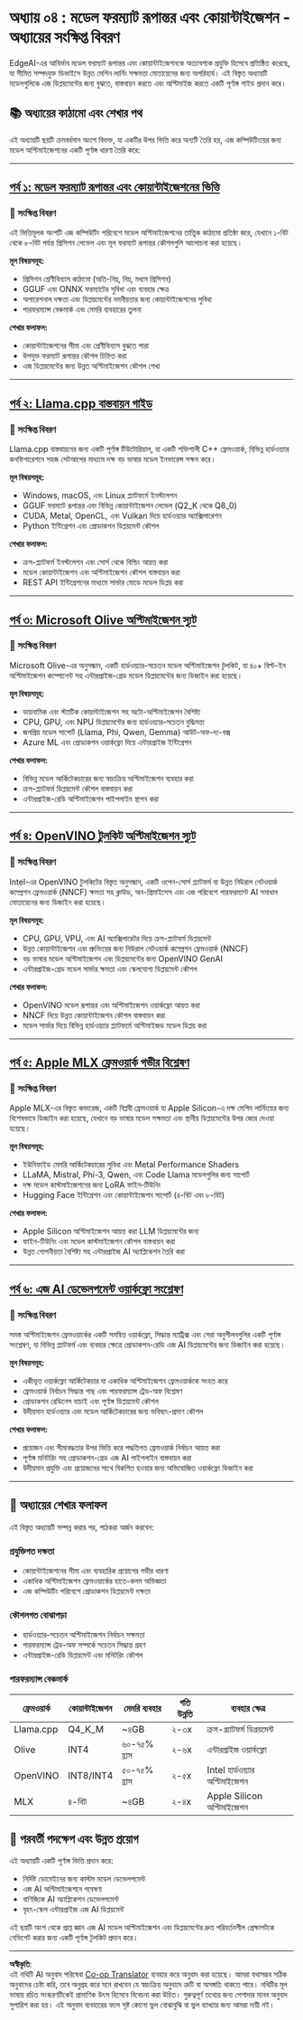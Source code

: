 <!--
CO_OP_TRANSLATOR_METADATA:
{
  "original_hash": "c0cb9f7bcff2bc170532d8870a891f38",
  "translation_date": "2025-09-17T20:50:59+00:00",
  "source_file": "Module04/README.md",
  "language_code": "bn"
}
-->
# অধ্যায় ০৪ : মডেল ফরম্যাট রূপান্তর এবং কোয়ান্টাইজেশন - অধ্যায়ের সংক্ষিপ্ত বিবরণ

EdgeAI-এর আবির্ভাব মডেল ফরম্যাট রূপান্তর এবং কোয়ান্টাইজেশনকে অত্যাবশ্যক প্রযুক্তি হিসেবে প্রতিষ্ঠিত করেছে, যা সীমিত সম্পদযুক্ত ডিভাইসে উন্নত মেশিন লার্নিং সক্ষমতা মোতায়েনের জন্য অপরিহার্য। এই বিস্তৃত অধ্যায়টি মডেলগুলিকে এজ ডিপ্লয়মেন্টের জন্য বুঝতে, বাস্তবায়ন করতে এবং অপ্টিমাইজ করতে একটি পূর্ণাঙ্গ গাইড প্রদান করে।

## 📚 অধ্যায়ের কাঠামো এবং শেখার পথ

এই অধ্যায়টি ছয়টি ক্রমবর্ধমান অংশে বিভক্ত, যা একটির উপর ভিত্তি করে অন্যটি তৈরি হয়, এজ কম্পিউটিংয়ের জন্য মডেল অপ্টিমাইজেশনের একটি পূর্ণাঙ্গ ধারণা তৈরি করে:

---

## [পর্ব ১: মডেল ফরম্যাট রূপান্তর এবং কোয়ান্টাইজেশনের ভিত্তি](./01.Introduce.md)

### 🎯 সংক্ষিপ্ত বিবরণ
এই ভিত্তিমূলক অংশটি এজ কম্পিউটিং পরিবেশে মডেল অপ্টিমাইজেশনের তাত্ত্বিক কাঠামো প্রতিষ্ঠা করে, যেখানে ১-বিট থেকে ৮-বিট পর্যন্ত প্রিসিশন লেভেল এবং মূল ফরম্যাট রূপান্তর কৌশলগুলি আলোচনা করা হয়েছে।

**মূল বিষয়সমূহ:**
- প্রিসিশন শ্রেণীবিন্যাস কাঠামো (অতি-নিম্ন, নিম্ন, মধ্যম প্রিসিশন)
- GGUF এবং ONNX ফরম্যাটের সুবিধা এবং ব্যবহার ক্ষেত্র
- অপারেশনাল দক্ষতা এবং ডিপ্লয়মেন্টের নমনীয়তার জন্য কোয়ান্টাইজেশনের সুবিধা
- পারফরম্যান্স বেঞ্চমার্ক এবং মেমরি ব্যবহারের তুলনা

**শেখার ফলাফল:**
- কোয়ান্টাইজেশনের সীমা এবং শ্রেণীবিন্যাস বুঝতে পারা
- উপযুক্ত ফরম্যাট রূপান্তর কৌশল চিহ্নিত করা
- এজ ডিপ্লয়মেন্টের জন্য উন্নত অপ্টিমাইজেশন কৌশল শেখা

---

## [পর্ব ২: Llama.cpp বাস্তবায়ন গাইড](./02.Llamacpp.md)

### 🎯 সংক্ষিপ্ত বিবরণ
Llama.cpp বাস্তবায়নের জন্য একটি পূর্ণাঙ্গ টিউটোরিয়াল, যা একটি শক্তিশালী C++ ফ্রেমওয়ার্ক, বিভিন্ন হার্ডওয়্যার কনফিগারেশনে সহজ সেটআপের মাধ্যমে দক্ষ বড় ভাষার মডেল ইনফারেন্স সক্ষম করে।

**মূল বিষয়সমূহ:**
- Windows, macOS, এবং Linux প্ল্যাটফর্মে ইনস্টলেশন
- GGUF ফরম্যাট রূপান্তর এবং বিভিন্ন কোয়ান্টাইজেশন লেভেল (Q2_K থেকে Q8_0)
- CUDA, Metal, OpenCL, এবং Vulkan দিয়ে হার্ডওয়্যার অ্যাক্সিলারেশন
- Python ইন্টিগ্রেশন এবং প্রোডাকশন ডিপ্লয়মেন্ট কৌশল

**শেখার ফলাফল:**
- ক্রস-প্ল্যাটফর্ম ইনস্টলেশন এবং সোর্স থেকে বিল্ডিং আয়ত্ত করা
- মডেল কোয়ান্টাইজেশন এবং অপ্টিমাইজেশন কৌশল বাস্তবায়ন করা
- REST API ইন্টিগ্রেশনের মাধ্যমে সার্ভার মোডে মডেল ডিপ্লয় করা

---

## [পর্ব ৩: Microsoft Olive অপ্টিমাইজেশন স্যুট](./03.MicrosoftOlive.md)

### 🎯 সংক্ষিপ্ত বিবরণ
Microsoft Olive-এর অনুসন্ধান, একটি হার্ডওয়্যার-সচেতন মডেল অপ্টিমাইজেশন টুলকিট, যা ৪০+ বিল্ট-ইন অপ্টিমাইজেশন কম্পোনেন্ট সহ এন্টারপ্রাইজ-গ্রেড মডেল ডিপ্লয়মেন্টের জন্য ডিজাইন করা হয়েছে।

**মূল বিষয়সমূহ:**
- ডায়নামিক এবং স্ট্যাটিক কোয়ান্টাইজেশন সহ অটো-অপ্টিমাইজেশন বৈশিষ্ট্য
- CPU, GPU, এবং NPU ডিপ্লয়মেন্টের জন্য হার্ডওয়্যার-সচেতন বুদ্ধিমত্তা
- জনপ্রিয় মডেল সাপোর্ট (Llama, Phi, Qwen, Gemma) আউট-অফ-দ্য-বক্স
- Azure ML এবং প্রোডাকশন ওয়ার্কফ্লো দিয়ে এন্টারপ্রাইজ ইন্টিগ্রেশন

**শেখার ফলাফল:**
- বিভিন্ন মডেল আর্কিটেকচারের জন্য স্বয়ংক্রিয় অপ্টিমাইজেশন ব্যবহার করা
- ক্রস-প্ল্যাটফর্ম ডিপ্লয়মেন্ট কৌশল বাস্তবায়ন করা
- এন্টারপ্রাইজ-রেডি অপ্টিমাইজেশন পাইপলাইন স্থাপন করা

---

## [পর্ব ৪: OpenVINO টুলকিট অপ্টিমাইজেশন স্যুট](./04.openvino.md)

### 🎯 সংক্ষিপ্ত বিবরণ
Intel-এর OpenVINO টুলকিটের বিস্তৃত অনুসন্ধান, একটি ওপেন-সোর্স প্ল্যাটফর্ম যা উন্নত নিউরাল নেটওয়ার্ক কম্প্রেশন ফ্রেমওয়ার্ক (NNCF) ক্ষমতা সহ ক্লাউড, অন-প্রিমাইসেস এবং এজ পরিবেশে পারফরম্যান্ট AI সমাধান মোতায়েনের জন্য ডিজাইন করা হয়েছে।

**মূল বিষয়সমূহ:**
- CPU, GPU, VPU, এবং AI অ্যাক্সিলারেটর দিয়ে ক্রস-প্ল্যাটফর্ম ডিপ্লয়মেন্ট
- উন্নত কোয়ান্টাইজেশন এবং প্রুনিংয়ের জন্য নিউরাল নেটওয়ার্ক কম্প্রেশন ফ্রেমওয়ার্ক (NNCF)
- বড় ভাষার মডেল অপ্টিমাইজেশন এবং ডিপ্লয়মেন্টের জন্য OpenVINO GenAI
- এন্টারপ্রাইজ-গ্রেড মডেল সার্ভার ক্ষমতা এবং স্কেলযোগ্য ডিপ্লয়মেন্ট কৌশল

**শেখার ফলাফল:**
- OpenVINO মডেল রূপান্তর এবং অপ্টিমাইজেশন ওয়ার্কফ্লো আয়ত্ত করা
- NNCF দিয়ে উন্নত কোয়ান্টাইজেশন কৌশল বাস্তবায়ন করা
- মডেল সার্ভার দিয়ে বিভিন্ন হার্ডওয়্যার প্ল্যাটফর্মে অপ্টিমাইজড মডেল ডিপ্লয় করা

---

## [পর্ব ৫: Apple MLX ফ্রেমওয়ার্ক গভীর বিশ্লেষণ](./05.AppleMLX.md)

### 🎯 সংক্ষিপ্ত বিবরণ
Apple MLX-এর বিস্তৃত কভারেজ, একটি বিপ্লবী ফ্রেমওয়ার্ক যা Apple Silicon-এ দক্ষ মেশিন লার্নিংয়ের জন্য বিশেষভাবে ডিজাইন করা হয়েছে, যেখানে বড় ভাষার মডেল সক্ষমতা এবং স্থানীয় ডিপ্লয়মেন্টের উপর জোর দেওয়া হয়েছে।

**মূল বিষয়সমূহ:**
- ইউনিফাইড মেমরি আর্কিটেকচারের সুবিধা এবং Metal Performance Shaders
- LLaMA, Mistral, Phi-3, Qwen, এবং Code Llama মডেলগুলির জন্য সাপোর্ট
- দক্ষ মডেল কাস্টমাইজেশনের জন্য LoRA ফাইন-টিউনিং
- Hugging Face ইন্টিগ্রেশন এবং কোয়ান্টাইজেশন সাপোর্ট (৪-বিট এবং ৮-বিট)

**শেখার ফলাফল:**
- Apple Silicon অপ্টিমাইজেশন আয়ত্ত করা LLM ডিপ্লয়মেন্টের জন্য
- ফাইন-টিউনিং এবং মডেল কাস্টমাইজেশন কৌশল বাস্তবায়ন করা
- উন্নত গোপনীয়তা বৈশিষ্ট্য সহ এন্টারপ্রাইজ AI অ্যাপ্লিকেশন তৈরি করা

---

## [পর্ব ৬: এজ AI ডেভেলপমেন্ট ওয়ার্কফ্লো সংশ্লেষণ](./06.workflow-synthesis.md)

### 🎯 সংক্ষিপ্ত বিবরণ
সমস্ত অপ্টিমাইজেশন ফ্রেমওয়ার্কের একটি সমন্বিত ওয়ার্কফ্লো, সিদ্ধান্ত ম্যাট্রিক্স এবং সেরা অনুশীলনগুলির একটি পূর্ণাঙ্গ সংশ্লেষণ, যা বিভিন্ন প্ল্যাটফর্ম এবং ব্যবহার ক্ষেত্রে প্রোডাকশন-রেডি এজ AI ডিপ্লয়মেন্টের জন্য ডিজাইন করা হয়েছে।

**মূল বিষয়সমূহ:**
- একীভূত ওয়ার্কফ্লো আর্কিটেকচার যা একাধিক অপ্টিমাইজেশন ফ্রেমওয়ার্ককে সংহত করে
- ফ্রেমওয়ার্ক নির্বাচন সিদ্ধান্ত গাছ এবং পারফরম্যান্স ট্রেড-অফ বিশ্লেষণ
- প্রোডাকশন রেডিনেস যাচাই এবং পূর্ণাঙ্গ ডিপ্লয়মেন্ট কৌশল
- উদীয়মান হার্ডওয়্যার এবং মডেল আর্কিটেকচারের জন্য ভবিষ্যৎ-প্রমাণ কৌশল

**শেখার ফলাফল:**
- প্রয়োজন এবং সীমাবদ্ধতার উপর ভিত্তি করে পদ্ধতিগত ফ্রেমওয়ার্ক নির্বাচন আয়ত্ত করা
- পূর্ণাঙ্গ মনিটরিং সহ প্রোডাকশন-গ্রেড এজ AI পাইপলাইন বাস্তবায়ন করা
- উদীয়মান প্রযুক্তি এবং প্রয়োজনের সাথে বিকশিত হওয়ার জন্য অভিযোজিত ওয়ার্কফ্লো ডিজাইন করা

---

## 🎯 অধ্যায়ের শেখার ফলাফল

এই বিস্তৃত অধ্যায়টি সম্পন্ন করার পর, পাঠকরা অর্জন করবেন:

### **প্রযুক্তিগত দক্ষতা**
- কোয়ান্টাইজেশনের সীমা এবং ব্যবহারিক প্রয়োগের গভীর ধারণা
- একাধিক অপ্টিমাইজেশন ফ্রেমওয়ার্কের হাতে-কলম অভিজ্ঞতা
- এজ কম্পিউটিং পরিবেশে প্রোডাকশন ডিপ্লয়মেন্ট দক্ষতা

### **কৌশলগত বোঝাপড়া**
- হার্ডওয়্যার-সচেতন অপ্টিমাইজেশন নির্বাচন সক্ষমতা
- পারফরম্যান্স ট্রেড-অফ সম্পর্কে সচেতন সিদ্ধান্ত গ্রহণ
- এন্টারপ্রাইজ-রেডি ডিপ্লয়মেন্ট এবং মনিটরিং কৌশল

### **পারফরম্যান্স বেঞ্চমার্ক**

| ফ্রেমওয়ার্ক | কোয়ান্টাইজেশন | মেমরি ব্যবহার | গতি উন্নতি | ব্যবহার ক্ষেত্র |
|--------------|----------------|----------------|-------------|----------------|
| Llama.cpp | Q4_K_M | ~৪GB | ২-৩x | ক্রস-প্ল্যাটফর্ম ডিপ্লয়মেন্ট |
| Olive | INT4 | ৬০-৭৫% হ্রাস | ২-৬x | এন্টারপ্রাইজ ওয়ার্কফ্লো |
| OpenVINO | INT8/INT4 | ৫০-৭৫% হ্রাস | ২-৫x | Intel হার্ডওয়্যার অপ্টিমাইজেশন |
| MLX | ৪-বিট | ~৪GB | ২-৪x | Apple Silicon অপ্টিমাইজেশন |

## 🚀 পরবর্তী পদক্ষেপ এবং উন্নত প্রয়োগ

এই অধ্যায়টি একটি পূর্ণাঙ্গ ভিত্তি প্রদান করে:
- নির্দিষ্ট ডোমেইনের জন্য কাস্টম মডেল ডেভেলপমেন্ট
- এজ AI অপ্টিমাইজেশনে গবেষণা
- বাণিজ্যিক AI অ্যাপ্লিকেশন ডেভেলপমেন্ট
- বৃহৎ-স্কেল এন্টারপ্রাইজ এজ AI ডিপ্লয়মেন্ট

এই ছয়টি অংশ থেকে প্রাপ্ত জ্ঞান এজ AI মডেল অপ্টিমাইজেশন এবং ডিপ্লয়মেন্টের দ্রুত পরিবর্তনশীল প্রেক্ষাপটকে নেভিগেট করার জন্য একটি পূর্ণাঙ্গ টুলকিট প্রদান করে।

---

**অস্বীকৃতি**:  
এই নথিটি AI অনুবাদ পরিষেবা [Co-op Translator](https://github.com/Azure/co-op-translator) ব্যবহার করে অনুবাদ করা হয়েছে। আমরা যথাসম্ভব সঠিক অনুবাদের চেষ্টা করি, তবে অনুগ্রহ করে মনে রাখবেন যে স্বয়ংক্রিয় অনুবাদে ত্রুটি বা অসঙ্গতি থাকতে পারে। নথিটির মূল ভাষায় রচিত সংস্করণটিকেই প্রামাণিক উৎস হিসেবে বিবেচনা করা উচিত। গুরুত্বপূর্ণ তথ্যের জন্য পেশাদার মানব অনুবাদ সুপারিশ করা হয়। এই অনুবাদ ব্যবহারের ফলে সৃষ্ট কোনো ভুল বোঝাবুঝি বা ভুল ব্যাখ্যার জন্য আমরা দায়ী নই।
